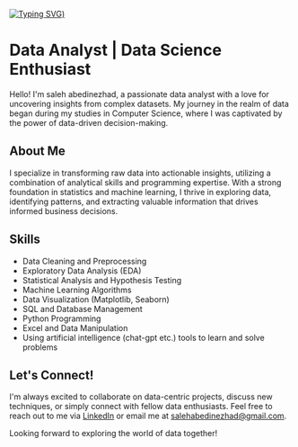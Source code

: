 [![Typing SVG](https://readme-typing-svg.demolab.com?font=Segoe+Ui&weight=600&size=28&pause=1000&color=DA6959&width=435&lines=Hey+I'm+Saleh;A+data+analyst;nice+to+meet+you+%3A))](https://git.io/typing-svg)

# Data Analyst | Data Science Enthusiast

Hello! I'm saleh abedinezhad, a passionate data analyst with a love for uncovering insights from complex datasets. My journey in the realm of data began during my studies in Computer Science, where I was captivated by the power of data-driven decision-making.

## About Me

I specialize in transforming raw data into actionable insights, utilizing a combination of analytical skills and programming expertise. With a strong foundation in statistics and machine learning, I thrive in exploring data, identifying patterns, and extracting valuable information that drives informed business decisions.

## Skills

- Data Cleaning and Preprocessing
- Exploratory Data Analysis (EDA)
- Statistical Analysis and Hypothesis Testing
- Machine Learning Algorithms
- Data Visualization (Matplotlib, Seaborn)
- SQL and Database Management
- Python Programming
- Excel and Data Manipulation
- Using artificial intelligence (chat-gpt etc.) tools to learn and solve problems

## Let's Connect!

I'm always excited to collaborate on data-centric projects, discuss new techniques, or simply connect with fellow data enthusiasts. Feel free to reach out to me via [LinkedIn](https://www.linkedin.com/in/imsalione/) or email me at salehabedinezhad@gmail.com.

Looking forward to exploring the world of data together!


<!---
imsalione/imsalione is a ✨ special ✨ repository because its `README.md` (this file) appears on your GitHub profile.
You can click the Preview link to take a look at your changes.
--->
